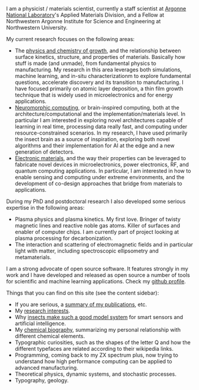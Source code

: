 

I am a physicist / materials scientist, currently a staff scientist at
[Argonne National
Laboratory](https://www.anl.gov/profile/angel-yanguasgil)'s
Applied Materials Division, and a Fellow at Northwestern Argonne
Institute for Science and Engineering at Northwestern University.

My current research focuses on the following areas:

-   The [physics and chemistry of growth](research/growth.html), 
    and the  relationship between surface kinetics,
    structure, and properties of materials. Basically how stuff is made
    (and unmade), from fundamental physics to manufacturing. My research
    in this area leverages both simulations, 
    machine learning, and in-situ characterizationm to explore
    fundamental questions, accelerate discovery
    and its transition to manufacturing. I have focused primarily on
    atomic layer deposition, a thin film growth technique that is
    widely used in microelectronics and for energy applications.
-   [Neuromorphic computing](research/neuro.html), or
    brain-inspired computing, both at the architecture/computational and
    the implementation/materials level. In particular I am interested in
    exploring novel architectures capable of learning in real time, processing
    data really fast, and computing under resource-constrained scenarios.
    In my research, I have used primarily the insect brain as a source of
    inspiration, exploring both novel algorithms and their implementation
    for AI at the edge and a new generation of detectors.
-   [Electronic materials](research/electronic.html),
    and the way their properties can be leveraged to fabricate novel
    devices in microelectronics, power electronics, RF, and quantum
    computing applications. In particular, I am interested in how to
    enable sensing and computing under extreme environments, and the
    development of co-design approaches that bridge from materials
    to applications.

During my PhD and postdoctoral research I also developed some serious
expertise in the following areas:

-   Plasma physics and plasma kinetics. My first love. Bringer of twisty
    magnetic lines and reactive noble gas atoms. Killer of surfaces and
    enabler of computer chips. I am currently part of project looking
    at plasma processing for decarbonization.
-   The interaction and scattering of electromagnetic fields and in
    particular light with matter, including spectroscopic ellipsometry
    and metamaterials.

I am a strong advocate of open source software. It features strongly in my work
and I have developed and released as open source a number of tools for scientific
and machine learning applications. Check my [github profile](https://github.com/anglyan).


Things that you can find on this site (see the content sidebar):

-   If you are serious, a [summary of my publications](research/pubs.html),
    etc.
-   My [research interests](research/research.html).
-   Why [insects make such a good model system](research/neuro.html)
    for smart sensors and artificial intelligence.
-   My [chemical biography](research/chembio.html), summarizing my personal
    relationship with different chemical elements.
-   Typographic curiosities, such as the shapes of the letter Q and how
    the different typefaces are related according to their wikipedia
    links.
-   Programming, coming back to my ZX spectrum plus, now trying to
    understand how high performance computing can be applied to advanced
    manufacturing.
-   Theoretical physics, dynamic systems, and stochastic processes.
-   Typography, geology.

